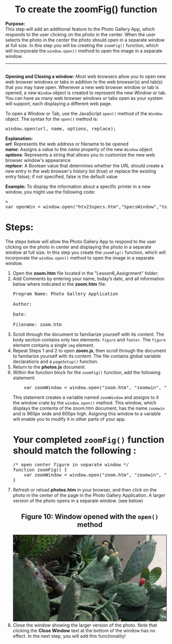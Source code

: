 <center><h1>To create the zoomFig() function</h1></center>

<b>Purpose:</b> <br> 
This step will add an additional feature to the Photo Gallery App, which responds to the user clicking on the photo in the center.  When the user selects the photo in the center the photo should open in a separate window at full size.  In this step you will be creating the <code>zoomFig()</code> function, which will incorporate the <code>window.open()</code> method to open the image in a separate window.

<hr><br>
<b>Opening and Closing a window:</b>
Most web browsers allow you to open new web browser windows or tabs in addition to the web browser(s) and tab(s) that you may have open.  
Whenever a new web browser window or tab is opened, a new <code>Window</code> object is created to represent the new Window or tab.  You can have as many web browser windows or tabs open as your system will support, each displaying a different web page.

To open a Window or Tab, use the JavaScript <code>open()</code> method of the <code>Window</code> object.  The syntax for the <code>open()</code> method is:
<pre>
window.open(url, name, options, replace);
</pre>
<b>Explanation:</b><br>
<b><em>url</em></b>:  Represents the web address or filename to be opened<br>
<b><em>name</em></b>:  Assigns a value to the <em>name</em> property of the new <code>Window</code> object<br>
<b><em>options</em></b>:  Represents a string that allows you to customize the new web browser window's appearance<br>
<b><em>replace</em></b>:  A Boolean value that determines whether the URL should create a new entry in the web browser's history list (true) or replace the existing entry false); if not specified, false is the default value<br>

<b>Example:</b>  To display the information about a specific printer in a new window, you might use the following code:
<pre>>
var openWin = window.open("htx23specs.htm","SpecsWindow","toolbar=no, menubar=no, location=no, scrollbars=no, resizable=no, width=380, height=405");
</pre>




<h1><b>Steps:</b></h1>
The steps below will allow the Photo Gallery App to respond to the user clicking on the photo in center and displaying the photo in a separate window at full size.  In this step you create the <code>zoomFig()</code> function, which will incorporate the <code>window.open()</code> method to open the image in a separate window.

<ol>
<li>Open the <b>zoom.htm</b> file located in the "Lesson6_Assignment" folder:

<li>Add Comments by entering your name, today’s date, and all information below where indicated in the <b>zoom.htm</b> file:<br>
<pre>
Program Name: Photo Gallery Application <br>
Author: <br>
Date: <br>
Filename: zoom.htm
</pre>
</li>

<li>
Scroll through the document to familiarize yourself with its content.  The body section contains only two elements:  <code>figure</code> and <code>footer</code>.  The <code>figure</code> element contains a single <code>img</code> element.
</li>

<li>
Repeat Steps 1 and 2 to open <b>zoom.js</b>, then scroll through the document to familarize yourself with its content.  The file contains global variable declarations and a <code>pageSetup()</code> function.
</li>

<li>
Return to the <b>photos.js</b> document.
</li>

<li>
Within the function block for the <code>zoomFig()</code> function, add the following statement:
<pre>
    var zoomWindow = window.open("zoom.htm", "zoomwin", "width=960,height=600");
</pre>
This statement creates a variable named <code>zoomWindow</code> and assigns to it the window crate by the <code>window.open()</code> method.  This window, which displays the contents of the zoom.htm document, has the name <code>zoomwin</code> and is 960px wide and 600px high.  Asigning this window to a variable will enable you to modify it in other parts of your app.
</li>

<h1>Your completed <code>zoomFig()</code> function should match the following :</h1>

<pre>
/* open center figure in separate window */
function zoomFig() {
    var zoomWindow = window.open("zoom.htm", "zoomwin", "width=960,height=600");
}
</pre>

<li>
Refresh or reload <b>photos.htm</b> in your browser, and then click on the photo in the center of the page in the Photo Gallery Application.  A larger version of the photo opens in a separate window.  (see below)
</li>

<center>
<h2>Figure 10:  Window opened with the <code>open()</code> method</h2>
<img src=".guides/img/zoomPlant.png" alt="Photo Gallery Zoom" />
</center>

<li>
Close the window showing the larger version of the photo.   Note that clicking the <b>Close Window</b> text at the bottom of the window has no effect.  In the next step, you will add this functionality!
</li>
</ol>
